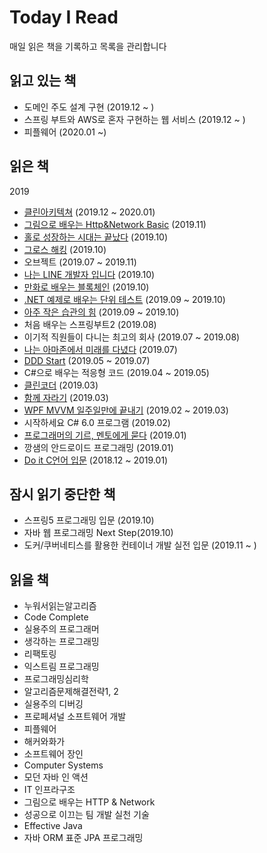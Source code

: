 # Today I Read
매일 읽은 책을 기록하고 목록을 관리합니다

## 읽고 있는 책
- 도메인 주도 설계 구현 (2019.12 ~ )
- 스프링 부트와 AWS로 혼자 구현하는 웹 서비스 (2019.12 ~ )
- 피플웨어 (2020.01 ~)

## 읽은 책
2019
- [클린아키텍쳐](https://github.com/YoungChulShin/TIR/blob/master/2019/%5B%EC%9D%BC%EB%B0%98%5D%20%ED%81%B4%EB%A6%B0%EC%95%84%ED%82%A4%ED%85%8D%EC%B3%90.md) (2019.12 ~ 2020.01)
- [그림으로 배우는 Http&Network Basic](https://github.com/YoungChulShin/TIR/blob/master/2019/%5B%EC%9D%BC%EB%B0%98%5D%20%EA%B7%B8%EB%A6%BC%EC%9C%BC%EB%A1%9C%EB%B0%B0%EC%9A%B0%EB%8A%94%20HTTP%26Network.md) (2019.11)
- [홀로 성장하는 시대는 끝났다](https://github.com/YoungChulShin/TIR/blob/master/2019/%5B%EC%9D%BC%EB%B0%98%5D%20%ED%99%80%EB%A1%9C%20%EC%84%B1%EC%9E%A5%ED%95%98%EB%8A%94%20%EC%8B%9C%EB%8C%80%EB%8A%94%20%EB%81%9D%EB%82%AC%EB%8B%A4.md) (2019.10)
- [그로스 해킹](https://github.com/YoungChulShin/TIR/blob/master/2019/%5B%EC%9D%BC%EB%B0%98%5D%20%EA%B7%B8%EB%A1%9C%EC%8A%A4%ED%95%B4%ED%82%B9.md) (2019.10)
- 오브젝트 (2019.07 ~ 2019.11)
- [나는 LINE 개발자 입니다](https://github.com/YoungChulShin/TIR/blob/master/2019/%5B%EC%9D%BC%EB%B0%98%5D%20%EB%82%98%EB%8A%94%20LINE%20%EA%B0%9C%EB%B0%9C%EC%9E%90%EC%9E%85%EB%8B%88%EB%8B%A4.md) (2019.10)
- [만화로 배우는 블록체인](https://github.com/YoungChulShin/TIR/blob/master/2019/%5B%EC%9D%BC%EB%B0%98%5D%20%EB%A7%8C%ED%99%94%EB%A1%9C%20%EB%B0%B0%EC%9A%B0%EB%8A%94%20%EB%B8%94%EB%A1%9D%EC%B2%B4%EC%9D%B8.md) (2019.10)
- [.NET 예제로 배우는 단위 테스트](https://github.com/YoungChulShin/TIR/blob/master/2019/%5B%EA%B0%9C%EB%B0%9C%5D%20.NET%20%EC%98%88%EC%A0%9C%EB%A1%9C%20%EB%B0%B0%EC%9A%B0%EB%8A%94%20%EB%8B%A8%EC%9C%84%ED%85%8C%EC%8A%A4%ED%8A%B8.md) (2019.09 ~ 2019.10)
- [아주 작은 습관의 힘](https://github.com/YoungChulShin/TIR/blob/master/2019/%5B%EC%9D%BC%EB%B0%98%5D%20%EC%95%84%EC%A3%BC%20%EC%9E%91%EC%9D%80%20%EC%8A%B5%EA%B4%80%EC%9D%98%20%ED%9E%98.md) (2019.09 ~ 2019.10)
- 처음 배우는 스프링부트2 (2019.08)
- 이기적 직원들이 다니는 최고의 회사 (2019.07 ~ 2019.08)
- [나는 아마존에서 미래를 다녔다](https://github.com/YoungChulShin/TIR/blob/master/2019/%5B%EC%9D%BC%EB%B0%98%5D%20%EB%82%98%EB%8A%94%20%EC%95%84%EB%A7%88%EC%A1%B4%EC%97%90%EC%84%9C%20%EB%AF%B8%EB%9E%98%EB%A5%BC%20%EB%8B%A4%EB%85%94%EB%8B%A4.md) (2019.07)
- [DDD Start](https://github.com/YoungChulShin/TIR/blob/master/2019/%5B%EC%9D%BC%EB%B0%98%5D%20DDDStart.md) (2019.05 ~ 2019.07)
- C#으로 배우는 적응형 코드 (2019.04 ~ 2019.05)
- [클린코더](https://github.com/YoungChulShin/TIR/blob/master/2019/%5B%EC%9D%BC%EB%B0%98%5D%20%ED%81%B4%EB%A6%B0%EC%BD%94%EB%8D%94.md) (2019.03)
- [함께 자라기](https://github.com/YoungChulShin/TIR/blob/master/2019/%5B%EC%9D%BC%EB%B0%98%5D%20%ED%95%A8%EA%BB%98%EC%9E%90%EB%9D%BC%EA%B8%B0.md) (2019.03)
- [WPF MVVM 일주일만에 끝내기](https://github.com/YoungChulShin/TIR/blob/master/%EA%B8%B0%EC%88%A0%EC%84%9C%EC%A0%81/%5BC%23%5D%20WPF%20MVVM.md) (2019.02 ~ 2019.03)
- 시작하세요 C# 6.0 프로그램 (2019.02)
- [프로그래머의 기르, 멘토에게 묻다](https://github.com/YoungChulShin/TIR/blob/master/2019/%5B%EC%9D%BC%EB%B0%98%5D%20%ED%94%84%EB%A1%9C%EA%B7%B8%EB%9E%98%EB%A8%B8%EC%9D%98%EA%B8%B8%2C%EB%A9%98%ED%86%A0%EC%97%90%EA%B2%8C%20%EB%AC%BB%EB%8B%A4.md) (2019.01)
- 깡샘의 안드로이드 프로그래밍 (2019.01)
- [Do it C언어 입문](https://github.com/YoungChulShin/TIR/tree/master/%EA%B8%B0%EC%88%A0%EC%84%9C%EC%A0%81/%5BC%5D%20Do%20It%20C%EC%96%B8%EC%96%B4) (2018.12 ~ 2019.01)

## 잠시 읽기 중단한 책
- 스프링5 프로그래밍 입문 (2019.10)
- 자바 웹 프로그래밍 Next Step(2019.10)
- 도커/쿠버네티스를 활용한 컨테이너 개발 실전 입문 (2019.11 ~ )

## 읽을 책
- 누워서읽는알고리즘
- Code Complete
- 실용주의 프로그래머
- 생각하는 프로그래밍
- 리팩토링
- 익스트림 프로그래밍
- 프로그래밍심리학
- 알고리즘문제해결전략1, 2
- 실용주의 디버깅
- 프로페셔널 소프트웨어 개발
- 피플웨어
- 해커와화가
- 소프트웨어 장인
- Computer Systems
- 모던 자바 인 액션
- IT 인프라구조
- 그림으로 배우는 HTTP & Network
- 성공으로 이끄는 팀 개발 실천 기술
- Effective Java
- 자바 ORM 표준 JPA 프로그래밍
